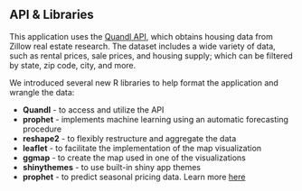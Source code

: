## API & Libraries
This application uses the [Quandl API](https://www.quandl.com/data/ZILLOW-Zillow-Real-Estate-Research), which obtains housing data from Zillow real estate research. The dataset includes a wide variety of data, such as rental prices, sale prices, and housing supply; which can be filtered by state, zip code, city, and more.

We introduced several new R libraries to help format the application and wrangle the data:
* **Quandl** - to access and utilize the API
* **prophet** - implements machine learning using an automatic forecasting procedure
* **reshape2** - to flexibly restructure and aggregate the data
* **leaflet** - to facilitate the implementation of the map visualization
* **ggmap** - to create the map used in one of the visualizations
* **shinythemes** - to use built-in shiny app themes
* **prophet** - to predict seasonal pricing data. Learn more [here](https://facebook.github.io/prophet/)

